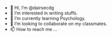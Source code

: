 - 👋 Hi, I’m @dairsecdg
- 👀 I’m interested in writing stuffs.
- 🌱 I’m currently learning Psychology.
- 💞️ I’m looking to collaborate on my classmates.
- 📫 How to reach me ...

<!---
dairsecdg/dairsecdg is a ✨ special ✨ repository because its `README.md` (this file) appears on your GitHub profile.
You can click the Preview link to take a look at your changes.
--->
